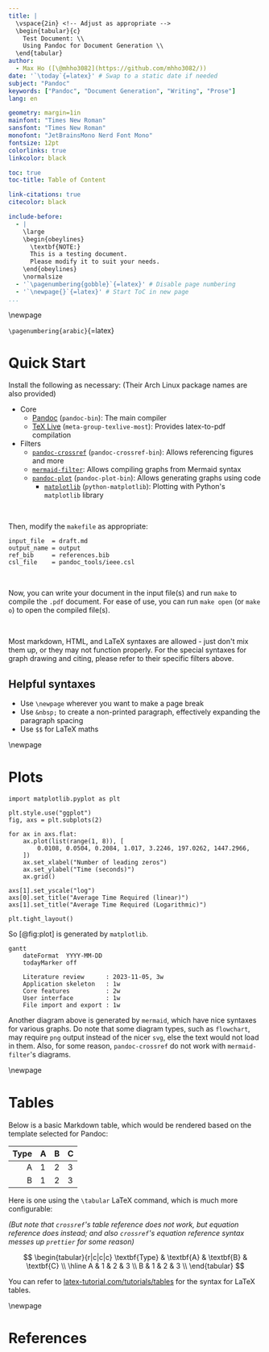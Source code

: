 ```yaml
---
title: |
  \vspace{2in} <!-- Adjust as appropriate -->
  \begin{tabular}{c}
    Test Document: \\
    Using Pandoc for Document Generation \\
  \end{tabular}
author:
  - Max Ho ([\@mhho3082](https://github.com/mhho3082/))
date: '`\today`{=latex}' # Swap to a static date if needed
subject: "Pandoc"
keywords: ["Pandoc", "Document Generation", "Writing", "Prose"]
lang: en

geometry: margin=1in
mainfont: "Times New Roman"
sansfont: "Times New Roman"
monofont: "JetBrainsMono Nerd Font Mono"
fontsize: 12pt
colorlinks: true
linkcolor: black

toc: true
toc-title: Table of Content

link-citations: true
citecolor: black

include-before:
  - |
    \large
    \begin{obeylines}
      \textbf{NOTE:}
      This is a testing document.
      Please modify it to suit your needs.
    \end{obeylines}
    \normalsize
  - '`\pagenumbering{gobble}`{=latex}' # Disable page numbering
  - '`\newpage{}`{=latex}' # Start ToC in new page
...
```


<!-- Table of Content is generated here, right after title -->

\newpage

<!-- Switch to normal ('arabic') page numbering -->
<!-- ( You can also use 'roman' page numbering for preamble) -->
<!-- (https://latex-tutorial.com/page-numbering-latex/) -->

`\pagenumbering{arabic}`{=latex}

# Quick Start

Install the following as necessary:
(Their Arch Linux package names are also provided)

- Core
  - [Pandoc](https://pandoc.org/) (`pandoc-bin`):
    The main compiler
  - [TeX Live](https://tug.org/texlive/) (`meta-group-texlive-most`):
    Provides latex-to-pdf compilation
- Filters
  - [`pandoc-crossref`](https://github.com/lierdakil/pandoc-crossref) (`pandoc-crossref-bin`):
    Allows referencing figures and more
  - [`mermaid-filter`](https://github.com/raghur/mermaid-filter):
    Allows compiling graphs from Mermaid syntax
  - [`pandoc-plot`](https://github.com/LaurentRDC/pandoc-plot) (`pandoc-plot-bin`):
    Allows generating graphs using code
    - [`matplotlib`](https://matplotlib.org/) (`python-matplotlib`):
      Plotting with Python's `matplotlib` library

&nbsp;

Then, modify the `makefile` as appropriate:

```make
input_file  = draft.md
output_name = output
ref_bib     = references.bib
csl_file    = pandoc_tools/ieee.csl
```

&nbsp;

Now, you can write your document in the input file(s)
and run `make` to compile the `.pdf` document.
For ease of use, you can run `make open` (or `make o`)
to open the compiled file(s).

&nbsp;

Most markdown, HTML, and LaTeX syntaxes are allowed -
just don't mix them up, or they may not function properly.
For the special syntaxes for graph drawing and citing,
please refer to their specific filters above.

## Helpful syntaxes

- Use `\newpage` wherever you want to make a page break
- Use `&nbsp;` to create a non-printed paragraph,
  effectively expanding the paragraph spacing
- Use `$$` for LaTeX maths

\newpage

# Plots

```{.matplotlib format=svg caption="A matplotlib test code." #fig:plot}
import matplotlib.pyplot as plt

plt.style.use("ggplot")
fig, axs = plt.subplots(2)

for ax in axs.flat:
    ax.plot(list(range(1, 8)), [
        0.0108, 0.0504, 0.2084, 1.017, 3.2246, 197.0262, 1447.2966,
    ])
    ax.set_xlabel("Number of leading zeros")
    ax.set_ylabel("Time (seconds)")
    ax.grid()

axs[1].set_yscale("log")
axs[0].set_title("Average Time Required (linear)")
axs[1].set_title("Average Time Required (Logarithmic)")

plt.tight_layout()
```

So [@fig:plot] is generated by `matplotlib`.

```{.mermaid format=svg}
gantt
    dateFormat  YYYY-MM-DD
    todayMarker off

    Literature review      : 2023-11-05, 3w
    Application skeleton   : 1w
    Core features          : 2w
    User interface         : 1w
    File import and export : 1w
```

Another diagram above is generated by `mermaid`,
which have nice syntaxes for various graphs.
Do note that some diagram types, such as `flowchart`,
may require `png` output instead of the nicer `svg`,
else the text would not load in them.
Also, for some reason,
`pandoc-crossref` do not work with `mermaid-filter`'s diagrams.

\newpage

# Tables

Below is a basic Markdown table,
which would be rendered based on the template selected for Pandoc:

| Type | A   | B   | C   |
| ---: | --- | --- | --- |
|    A | 1   | 2   | 3   |
|    B | 1   | 2   | 3   |

Here is one using the `\tabular` LaTeX command,
which is much more configurable:

_(But note that `crossref`'s table reference
does not work, but equation reference does instead;
and also `crossref`'s equation reference syntax
messes up `prettier` for some reason)_

$$
\begin{tabular}{r|c|c|c}
  \textbf{Type} & \textbf{A} & \textbf{B} & \textbf{C} \\
  \hline
  A & 1 & 2 & 3 \\
  B & 1 & 2 & 3 \\
\end{tabular}
$$

You can refer to
[latex-tutorial.com/tutorials/tables](https://latex-tutorial.com/tutorials/tables/)
for the syntax for LaTeX tables.

\newpage

# References

<!-- Bibliography is generated here, at the end of document -->
